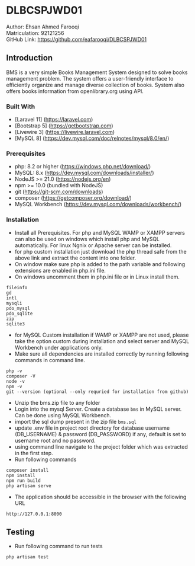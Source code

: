 # DLBCSPJWD01

Author: Ehsan Ahmed Farooqi\
Matriculation: 92121256\
GitHub Link: https://github.com/eafarooqi/DLBCSPJWD01


## Introduction
BMS is a very simple Books Management System designed to solve books management problem. The system offers a user-friendly interface to efficiently organize and manage diverse collection of books. System also offers books information from openlibrary.org using API.

### Built With

- [Laravel 11] (https://laravel.com)
- [Bootstrap 5] (https://getbootstrap.com)
- [Livewire 3] (https://livewire.laravel.com)
- [MySQL 8] (https://dev.mysql.com/doc/relnotes/mysql/8.0/en/)


### Prerequisites
- php: 8.2 or higher (https://windows.php.net/download/)
- MySQL: 8.x (https://dev.mysql.com/downloads/installer/)
- NodeJS >= 21.0 (https://nodejs.org/en)
- npm >= 10.0 (bundled with NodeJS)
- git (https://git-scm.com/downloads)
- composer (https://getcomposer.org/download/)
- MySQL Workbench (https://dev.mysql.com/downloads/workbench/)


### Installation
- Install all Prerequisites. For php and MySQL WAMP or XAMPP servers can also be used on windows which install php and MySQL automatically. For linux Ngnix or Apache server can be installed.
- for php custom installation just download the php thread safe from the above link and extract the content into one folder.
- On window make sure php is added to the path variable and following extensions are enabled in php.ini file. 
- On windows uncomment them in php.ini file or in Linux install them.
```
fileinfo
gd
intl
mysqli
pdo_mysql
pdo_sqlite
zip
sqlite3
```
- for MySQL Custom installation if WAMP or XAMPP are not used, please take the option custom during installation and select server and MySQL Workbench under applications only.
- Make sure all dependencies are installed correctly by running following commands in command line. 
```
php -v
composer -V
node -v
npm -v
git --version (optional --only requried for installation from github)
```
- Unzip the bms.zip file to any folder
- Login into the mysql Server. Create a database `bms` in MySQL server. Can be done using MySQL Workbench.
- import the sql dump present in the zip file `bms.sql`
- update .env file in project root directory for database username (DB_USERNAME) & password (DB_PASSWORD) if any, default is set to username root and no password.
- using command line navigate to the project folder which was extracted in the first step.
- Run following commands
```
composer install
npm install
npm run build
php artisan serve
```

- The application should be accessible in the browser with the following URL
```
http://127.0.0.1:8000
```

## Testing
- Run following command to run tests
```
php artisan test
```
